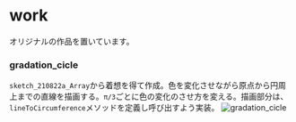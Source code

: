 # work
オリジナルの作品を置いています。

### gradation_cicle
`sketch_210822a_Array`から着想を得て作成。色を変化させながら原点から円周上までの直線を描画する。`π/3`ごとに色の変化のさせ方を変える。描画部分は、`lineToCircumference`メソッドを定義し呼び出すよう実装。
![gradation_cicle](zz_img\gradation_cicle.png)